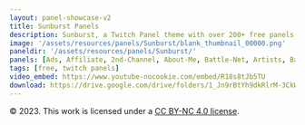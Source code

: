 ```yaml
---
layout: panel-showcase-v2 
title: Sunburst Panels 
description: Sunburst, a Twitch Panel theme with over 200+ free panels. 
image: '/assets/resources/panels/Sunburst/blank_thumbnail_00000.png'
paneldir: '/assets/resources/panels/Sunburst/'
panels: [Ads, Affiliate, 2nd-Channel, About-Me, Battle-Net, Artists, Background, ArtStation, Birthday, BTTV, Calendar, Blog, Charity, Chat-Rules, Clips, Channel-Points, Emotes, Fanmail, Donate, Editor, Friends, Games, Gear, FAQ, Hardware, Hive, Hall-of-Fame, Hall-of-Shame, Ko-Fi, Languages, Leaderboard, Links, Music, Mastadon, Merch, Mods, New-Channel, P.O, Partners, My-Shop, Sponsorships, Subscribe, Support, TikTok, Perks, Playlist, Pronouns, Rules]
tags: [free, twitch panels]
video_embed: https://www.youtube-nocookie.com/embed/R18s8tJb5TU
download: https://drive.google.com/drive/folders/1_Jn9rBtYh9dkRlrM-3CkWc26TdDLXlyI?usp=share_link
---
```


© 2023. This work is licensed under a [CC BY-NC 4.0 license](https://creativecommons.org/licenses/by-nc/4.0/).